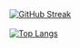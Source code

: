 <a align="center" href="https://git.io/streak-stats">
  <img src="https://streak-stats.demolab.com/?user=OkeLDF&theme=radical" alt="GitHub Streak" />
</a>
<br>
<br>
<a align="center" href="https://github.com/anuraghazra/github-readme-stats">
  <img src="https://github-readme-stats.vercel.app/api/top-langs/?username=OkeLDF&theme=radical&layout=donut-vertical" alt="Top Langs" />
</a>
